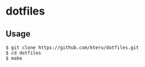 dotfiles
========

Usage
-----

```
$ git clone https://github.com/kteru/dotfiles.git
$ cd dotfiles
$ make
```
